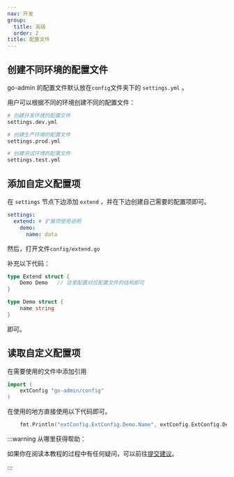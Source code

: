 ```yaml
---
nav: 开发
group:
  title: 高级
  order: 2
title: 配置文件
---
```


## 创建不同环境的配置文件

go-admin 的配置文件默认放在`config`文件夹下的 `settings.yml` 。

用户可以根据不同的环境创建不同的配置文件：

```sh
# 创建开发环境的配置文件
settings.dev.yml

# 创建生产环境的配置文件
settings.prod.yml

# 创建测试环境的配置文件
settings.test.yml
```

## 添加自定义配置项

在 `settings` 节点下边添加 `extend` ，并在下边创建自己需要的配置项即可。

```yml
settings:
  extend: # 扩展项使用说明
    demo:
      name: data
```

然后，打开文件`config/extend.go`

补充以下代码：

```go
type Extend struct {
	Demo Demo   // 这里配置对应配置文件的结构即可
}

type Demo struct {
	name string
}
```

即可。

## 读取自定义配置项

在需要使用的文件中添加引用

```go
import (
    extConfig "go-admin/config"
)
```

在使用的地方直接使用以下代码即可。

```go
    fmt.Println("extConfig.ExtConfig.Demo.Name", extConfig.ExtConfig.Demo.Name)
```

:::warning
从哪里获得帮助：

如果你在阅读本教程的过程中有任何疑问，可以前往[提交建议](https://github.com/go-admin-team/go-admin/issues/new)。

:::
